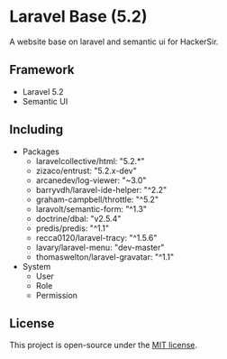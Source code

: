 # Laravel Base (5.2)
A website base on laravel and semantic ui for HackerSir.

## Framework
- Laravel 5.2
- Semantic UI

## Including
- Packages
  - laravelcollective/html: "5.2.*"
  - zizaco/entrust: "5.2.x-dev"
  - arcanedev/log-viewer: "~3.0"
  - barryvdh/laravel-ide-helper: "^2.2"
  - graham-campbell/throttle: "^5.2"
  - laravolt/semantic-form: "^1.3"
  - doctrine/dbal: "v2.5.4"
  - predis/predis: "^1.1"
  - recca0120/laravel-tracy: "^1.5.6"
  - lavary/laravel-menu: "dev-master"
  - thomaswelton/laravel-gravatar: "^1.1"
- System
  - User
  - Role
  - Permission

## License
This project is open-source under the [MIT license](http://opensource.org/licenses/MIT).
